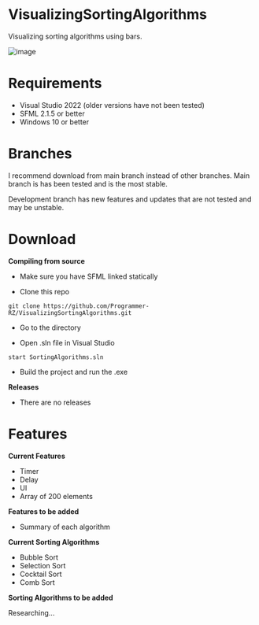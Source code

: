 # VisualizingSortingAlgorithms
Visualizing sorting algorithms using bars.

![image](https://user-images.githubusercontent.com/123858154/233177007-67cf91c8-20b4-4fcd-b9b4-7540254cb97e.png)


# Requirements
- Visual Studio 2022 (older versions have not been tested)
- SFML 2.1.5 or better
- Windows 10 or better

# Branches
I recommend download from main branch instead of other branches. Main branch is has been tested and is the most stable.

Development branch has new features and updates that are not tested and may be unstable.

# Download

**Compiling from source**

- Make sure you have SFML linked statically

- Clone this repo
```
git clone https://github.com/Programmer-RZ/VisualizingSortingAlgorithms.git
```
- Go to the directory

- Open .sln file in Visual Studio
```
start SortingAlgorithms.sln
```
- Build the project and run the .exe

**Releases**

- There are no releases

# Features
**Current Features**
- Timer
- Delay
- UI
- Array of 200 elements

**Features to be added**
- Summary of each algorithm

**Current Sorting Algorithms**
- Bubble Sort
- Selection Sort
- Cocktail Sort
- Comb Sort

**Sorting Algorithms to be added**

Researching...
